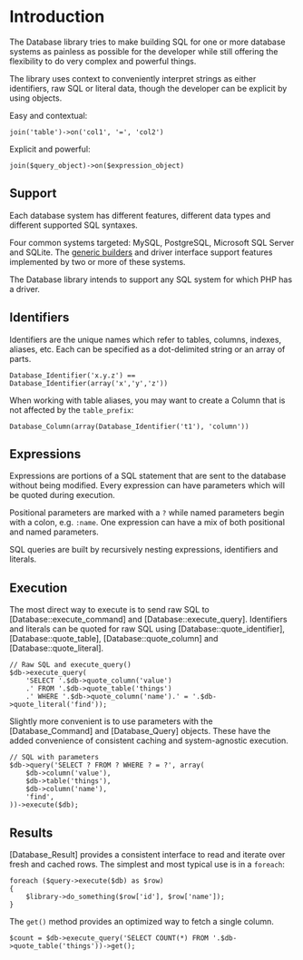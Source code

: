 
# Introduction

The Database library tries to make building SQL for one or more database systems as painless as
possible for the developer while still offering the flexibility to do very complex and powerful
things.

The library uses context to conveniently interpret strings as either identifiers, raw SQL or
literal data, though the developer can be explicit by using objects.

Easy and contextual:

    join('table')->on('col1', '=', 'col2')

Explicit and powerful:

    join($query_object)->on($expression_object)


## Support

Each database system has different features, different data types and different supported SQL
syntaxes.

Four common systems targeted: MySQL, PostgreSQL, Microsoft SQL Server and SQLite. The [generic
builders](realdb.building) and driver interface support features implemented by two or more of
these systems.

The Database library intends to support any SQL system for which PHP has a driver.


## Identifiers

Identifiers are the unique names which refer to tables, columns, indexes, aliases, etc. Each can be
specified as a dot-delimited string or an array of parts.

    Database_Identifier('x.y.z') == Database_Identifier(array('x','y','z'))

When working with table aliases, you may want to create a Column that is not affected by the
`table_prefix`:

    Database_Column(array(Database_Identifier('t1'), 'column'))


## Expressions

Expressions are portions of a SQL statement that are sent to the database without being modified.
Every expression can have parameters which will be quoted during execution.

Positional parameters are marked with a `?` while named parameters begin with a colon, e.g. `:name`.
One expression can have a mix of both positional and named parameters.

SQL queries are built by recursively nesting expressions, identifiers and literals.


## Execution

The most direct way to execute is to send raw SQL to [Database::execute_command] and
[Database::execute_query]. Identifiers and literals can be quoted for raw SQL using
[Database::quote_identifier], [Database::quote_table], [Database::quote_column] and
[Database::quote_literal].

    // Raw SQL and execute_query()
    $db->execute_query(
        'SELECT '.$db->quote_column('value')
        .' FROM '.$db->quote_table('things')
        .' WHERE '.$db->quote_column('name').' = '.$db->quote_literal('find'));

Slightly more convenient is to use parameters with the [Database_Command] and [Database_Query]
objects. These have the added convenience of consistent caching and system-agnostic execution.

    // SQL with parameters
    $db->query('SELECT ? FROM ? WHERE ? = ?', array(
        $db->column('value'),
        $db->table('things'),
        $db->column('name'),
        'find',
    ))->execute($db);


## Results

[Database_Result] provides a consistent interface to read and iterate over fresh and cached rows.
The simplest and most typical use is in a `foreach`:

    foreach ($query->execute($db) as $row)
    {
        $library->do_something($row['id'], $row['name']);
    }

The `get()` method provides an optimized way to fetch a single column.

    $count = $db->execute_query('SELECT COUNT(*) FROM '.$db->quote_table('things'))->get();
